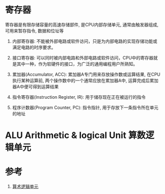 # 寄存器

寄存器是有限存储容量的高速存储部件, 是CPU内部存储单元, 通常由触发器组成, 可用来暂存指令, 数据和位址等

1. 内部寄存器: 不能被外部电路或软件访问，只是为内部电路的实现存储功能或满足电路的时序要求。
2. 接口寄存器: 可以同时被内部电路和外部电路或软件访问，CPU中的寄存器就是其中一种，作为软硬件的接口，为广泛的通用编程用户所熟知。

1. 累加器(Accumulator, ACC): 累加器A专门用来存放操作数或运算结果, 在CPU执行某种运算前, 两个操作数中的一个通常应放在累加器A中, 运算完成后累加器A中便可得到运算结果
2. 指令寄存器(Instruction Register, IR): 用于储存现在正在被运行的指令
3. 程序计数器(Program Counter, PC): 指令指针, 用于存放下一条指令所在单元的地址

# ALU Arithmetic & logical Unit 算数逻辑单元

# 参考

1. [算术逻辑单元](http://baike.baidu.com/link?url=MbgHy_z7uFnQ-zjwErxuO4p7fEW6KOLI6oCGiP5GN-v9zhBloo4FIg72GpZFyx2wyY3q0HrnW8TVxAhBNPvodPnnMNCanLKzOp65VT3ETRJ6NJR5sfpnwx8StVoeEwsOgktOstx3X6hW2WYX-biITEdzzFrXZmNdsAxydiTD8x1ynw-sf3bvXdp9kLU-9SFl)
